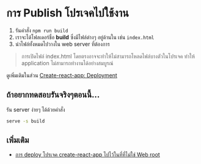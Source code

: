 
# การ Publish โปรเจคไปใช้งาน 

1. รันคำสั่ง `npm run build` 
2. เราจะได้โฟลเดอร์ชื่อ **build** ซึ่งมีไฟล์ต่างๆ อยู่ด้านใน เช่น `index.html`
3. นำไฟล์ทั้งหมดไปวางใน web server ที่ต้องการ

> การเปิดไฟล์ index.html โดยตรงอาจจะทำให้ไม่สามารถโหลดไฟล์บางตัวในโปรเจค ทำให้ application ไม่สามารถทำงานได้อย่างสมบูรณ์ 

ดูเพิ่มเติมในส่วน [Create-react-app: Deployment](https://create-react-app.dev/docs/deployment/)

## ถ้าอยากทดสอบรันจริงๆตอนนี้...

รัน server ง่ายๆ ได้ด้วยคำสั่ง 

```bash
serve -s build
```

## เพิ่มเติม

- [การ deploy โปรเจค create-react-app ไปไว้ในที่ที่ไม่ใช่ Web root](https://nextflow.in.th/2020/react-deploy-with-relative-path-create-react-app/)
